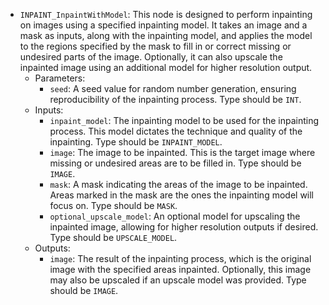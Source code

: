 - `INPAINT_InpaintWithModel`: This node is designed to perform inpainting on images using a specified inpainting model. It takes an image and a mask as inputs, along with the inpainting model, and applies the model to the regions specified by the mask to fill in or correct missing or undesired parts of the image. Optionally, it can also upscale the inpainted image using an additional model for higher resolution output.
    - Parameters:
        - `seed`: A seed value for random number generation, ensuring reproducibility of the inpainting process. Type should be `INT`.
    - Inputs:
        - `inpaint_model`: The inpainting model to be used for the inpainting process. This model dictates the technique and quality of the inpainting. Type should be `INPAINT_MODEL`.
        - `image`: The image to be inpainted. This is the target image where missing or undesired areas are to be filled in. Type should be `IMAGE`.
        - `mask`: A mask indicating the areas of the image to be inpainted. Areas marked in the mask are the ones the inpainting model will focus on. Type should be `MASK`.
        - `optional_upscale_model`: An optional model for upscaling the inpainted image, allowing for higher resolution outputs if desired. Type should be `UPSCALE_MODEL`.
    - Outputs:
        - `image`: The result of the inpainting process, which is the original image with the specified areas inpainted. Optionally, this image may also be upscaled if an upscale model was provided. Type should be `IMAGE`.
